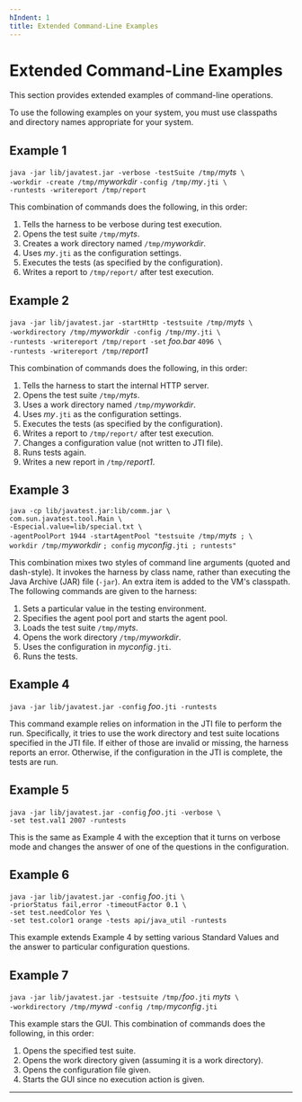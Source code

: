 ```yaml
---
hIndent: 1
title: Extended Command-Line Examples
---
```


# Extended Command-Line Examples

This section provides extended examples of command-line operations.

To use the following examples on your system, you must use classpaths and directory names
appropriate for your system.

## Example 1

`java -jar lib/javatest.jar -verbose -testSuite /tmp/`*myts*` \`\
`-workdir -create /tmp/`*myworkdir* `-config /tmp/`*my*`.jti \`\
`-runtests -writereport /tmp/report`

This combination of commands does the following, in this order:

1.  Tells the harness to be verbose during test execution.
2.  Opens the test suite `/tmp/`*myts*.
3.  Creates a work directory named `/tmp/`*myworkdir*.
4.  Uses *my*`.jti` as the configuration settings.
5.  Executes the tests (as specified by the configuration).
6.  Writes a report to `/tmp/report/` after test execution.

## Example 2

`java -jar lib/javatest.jar -startHttp -testsuite /tmp/`*myts*` \`\
`-workdirectory /tmp/`*myworkdir*` -config /tmp/`*my*`.jti \`\
`-runtests -writereport /tmp/report -set` *foo.bar* `4096 \`\
`-runtests -writereport /tmp/`*report1*

This combination of commands does the following, in this order:

1.  Tells the harness to start the internal HTTP server.
2.  Opens the test suite `/tmp/`*myts*.
3.  Uses a work directory named `/tmp/`*myworkdir*.
4.  Uses *my*`.jti` as the configuration settings.
5.  Executes the tests (as specified by the configuration).
6.  Writes a report to `/tmp/report/` after test execution.
7.  Changes a configuration value (not written to JTI file).
8.  Runs tests again.
9.  Writes a new report in `/tmp/`*report1*.

## Example 3

`java -cp lib/javatest.jar:lib/comm.jar \`\
`com.sun.javatest.tool.Main \`\
`-Especial.value=lib/special.txt \`\
`-agentPoolPort 1944 -startAgentPool "testsuite /tmp/`*myts*` ; \`\
`workdir /tmp/`*myworkdir* `; config` *myconfig*`.jti ; runtests"`

This combination mixes two styles of command line arguments (quoted and dash-style). It invokes the
harness by class name, rather than executing the Java Archive (JAR) file (`-jar`). An extra item is
added to the VM\'s classpath. The following commands are given to the harness:

1.  Sets a particular value in the testing environment.
2.  Specifies the agent pool port and starts the agent pool.
3.  Loads the test suite `/tmp/`*myts*.
4.  Opens the work directory `/tmp/`*myworkdir*.
5.  Uses the configuration in *myconfig*`.jti`.
6.  Runs the tests.

## Example 4

`java -jar lib/javatest.jar -config` *foo*`.jti -runtests`

This command example relies on information in the JTI file to perform the run. Specifically, it
tries to use the work directory and test suite locations specified in the JTI file. If either of
those are invalid or missing, the harness reports an error. Otherwise, if the configuration in the
JTI is complete, the tests are run.

## Example 5

`java -jar lib/javatest.jar -config` *foo*`.jti -verbose \`\
`-set test.val1 2007 -runtests`

This is the same as Example 4 with the exception that it turns on verbose mode and changes the
answer of one of the questions in the configuration.

## Example 6

`java -jar lib/javatest.jar -config` *foo*`.jti \`\
`-priorStatus fail,error -timeoutFactor 0.1 \`\
`-set test.needColor Yes \`\
`-set test.color1 orange -tests api/java_util -runtests`

This example extends Example 4 by setting various Standard Values and the answer to particular
configuration questions.

## Example 7

`java -jar lib/javatest.jar -testsuite /tmp/`*foo*`.jti` *myts*` \`\
`-workdirectory /tmp/`*mywd* `-config /tmp/`*myconfig*`.jti`

This example stars the GUI. This combination of commands does the following, in this order:

1.  Opens the specified test suite.
2.  Opens the work directory given (assuming it is a work directory).
3.  Opens the configuration file given.
4.  Starts the GUI since no execution action is given.

----------------------------------------------------------------------------------------------------


